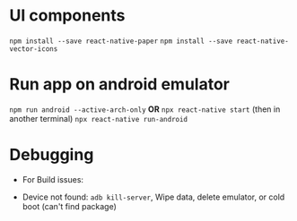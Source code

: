 # UI components
`npm install --save react-native-paper`
`npm install --save react-native-vector-icons`

# Run app on android emulator
`npm run android --active-arch-only`
**OR**
`npx react-native start` (then in another terminal) `npx react-native run-android`

# Debugging
* For Build issues:
- Device not found: `adb kill-server`, Wipe data, delete emulator, or cold boot (can't find package)